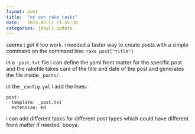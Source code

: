 ```yaml
---
layout: post
title:  "my own rake tasks"
date:   2015-05-17 21:35:30
categories: jekyll update
---
```


seems i got it too work. i needed a faster way to create posts with a simple command on the command line: `rake post["title"]`

in a `_post.txt` file i can define the yaml front matter for the specific post and the rakefile takes care of the title and date of the post and generates the file inside `_posts/`.

in the `_config.yml` i add the lines:

    post:
      template: _post.txt
      extension: md


i can add different tasks for different post types which could have different front matter if needed. booya.